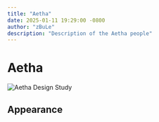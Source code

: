 ```yaml
---
title: "Aetha"
date: 2025-01-11 19:29:00 -0800
author: "zBuLe"
description: "Description of the Aetha people"
---
```


# Aetha

![Aetha Design Study](/images/aetha_design_study.jpg "Aetha Design Study")  

## Appearance
